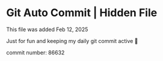 # Git Auto Commit | Hidden File

This file was added Feb 12, 2025

Just for fun and keeping my daily git commit active 🤪

commit number: 86632
